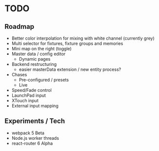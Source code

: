# TODO

## Roadmap

- Better color interpolation for mixing with white channel (currently grey)
- Multi selector for fixtures, fixture groups and memories
- Mini map on the right (toggle)
- Master data / config editor
  - Dynamic pages
- Backend restructuring
  - easier masterData extension / new entity process?
- Chases
  - Pre-configured / presets
  - Live
- Speed/Fade control
- LaunchPad input
- XTouch input
- External input mapping

## Experiments / Tech

- webpack 5 Beta
- Node.js worker threads
- react-router 6 Alpha
